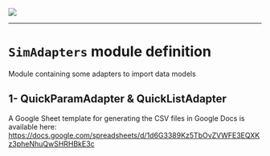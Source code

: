 <!--
 ___ _            _ _    _ _    __
/ __(_)_ __  _ __| (_)__(_) |_ /_/
\__ \ | '  \| '_ \ | / _| |  _/ -_)
|___/_|_|_|_| .__/_|_\__|_|\__\___|
            |_| 
-->
![](https://platform.simplicite.io/logos/standard/logo250.png)
* * *

`SimAdapters` module definition
===============================

Module containing some adapters to import data models

1- QuickParamAdapter & QuickListAdapter
---------------------

A Google Sheet template for generating the CSV files in Google Docs is available here: https://docs.google.com/spreadsheets/d/1d6G3389Kz5TbOvZVWFE3EQXKz3pheNhuQwSHRHBkE3c

